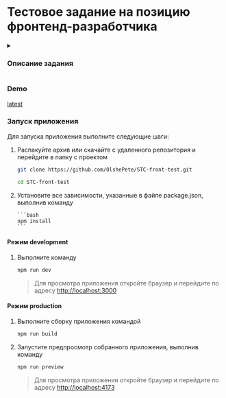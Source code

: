 # Тестовое задание на позицию фронтенд-разработчика

<details>
<summary>

### Описание задания

</summary>
Телефонная книга по макету на Vanilla JS / React / другом фреймворке 
со следующей функциональностью:
<ol>
  <li>Каждый контакт должен обязательно содержать одно из полей имя или фамилия, 
  а также набор опциональных полей: отчество, телефоны, компания, адрес, email</li>

  <li>Просмотр всей информации о контакте при клике на него</li>

  <li>Механизм сортировки контактов по алфавиту.
  Сортировка выполняется по имени, либо по фамилии, если имя не указано.</li>

  <li>Возможность добавления нового контакта с валидацией наличия обязательных полей.</li>

  <li>Текстовый поиск среди контактов по всем заполненым полям контакта.</li>

  <li>Динамичная подгрузка данных при прокрутке вниз больше чем на N контактов.
  (Имитация подгрузки списка с сервера по частям)</li>

  <li>* Реализовать импорт и экспорт контактов в JSON файл.</li>

  <li>** Загрузка и обрезка в рамку фото контакта.</li>
</ol>

Приложение должно работать в браузере на основе chromium.
Бэкенд не требуется. Задачи со \* опциональны.

</details>

### Demo

[latest](https://stc-front-test.vercel.app/)

<h3>Запуск приложения</h3>

Для запуска приложения выполните следующие шаги:

<ol>
  <li>Распакуйте архив или скачайте с удаленного репозитория и перейдите в папку с проектом
  
```bash
git clone https://github.com/OlshePete/STC-front-test.git
```

```bash
cd STC-front-test
```

  </li>
  <li>Установите все зависимости, указанные в файле package.json, выполнив команду

    ```bash
    npm install
    ```

</li>
</ol>

<h4> Режим development</h4>
<ol>
  <li>
Выполните команду

```bash
npm run dev
```

</li>
  <blockquote>Для просмотра приложения откройте браузер и перейдите по адресу <a href="http://localhost:3000">http://localhost:3000</a>
  </blockquote>
</ol>
<h4> Режим production</h4>
<ol>
  <li>
Выполните сборку приложения командой

```bash
npm run build
```

</li>
  <li>
Запустите предпросмотр собранного приложения, выполнив команду

```bash
npm run preview
```

</li>
  <blockquote>Для просмотра приложения откройте браузер и перейдите по адресу <a href="http://localhost:4173">http://localhost:4173</a>
  </blockquote>
</ol>
